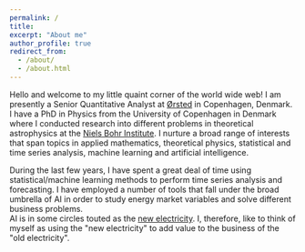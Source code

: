 ```yaml
---
permalink: /
title: 
excerpt: "About me"
author_profile: true
redirect_from: 
  - /about/
  - /about.html
---
```

 
Hello and welcome to my little quaint corner of the world wide web! I am presently a Senior Quantitative Analyst at [Ørsted](https://orsted.com) in Copenhagen, Denmark. I have a PhD in Physics from the University of Copenhagen in Denmark where I conducted research into different problems in theoretical astrophysics at the [Niels Bohr Institute](https://www.nbi.ku.dk/english/). I nurture a broad range of interests that span topics in applied mathematics, theoretical physics, statistical and time series analysis, machine learning and artificial intelligence. 

During the last few years, I have spent a great deal of time using statistical/machine learning methods to perform time series analysis and forecasting. I have employed a number of tools that fall under the broad umbrella of AI in order to study energy market variables and solve different business problems.  
AI is in some circles touted as the [new electricity](https://medium.com/syncedreview/artificial-intelligence-is-the-new-electricity-andrew-ng-cc132ea6264). 
I, therefore, like to think of myself as using the "new electricity" to add value to the business of the "old electricity". 

